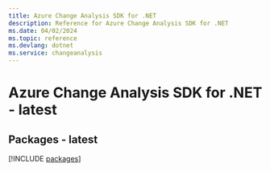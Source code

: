 ```yaml
---
title: Azure Change Analysis SDK for .NET
description: Reference for Azure Change Analysis SDK for .NET
ms.date: 04/02/2024
ms.topic: reference
ms.devlang: dotnet
ms.service: changeanalysis
---
```

# Azure Change Analysis SDK for .NET - latest
## Packages - latest
[!INCLUDE [packages](change-analysis-index.md)]